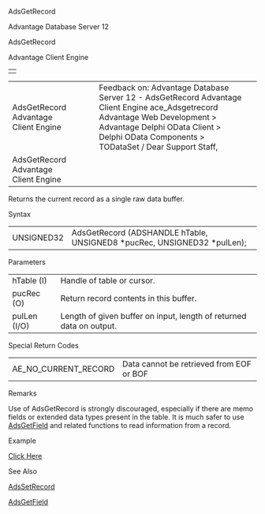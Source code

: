 AdsGetRecord




Advantage Database Server 12  

AdsGetRecord

Advantage Client Engine

|  |
| --- |
|  |

|  |  |  |  |  |
| --- | --- | --- | --- | --- |
| AdsGetRecord  Advantage Client Engine |  |  | Feedback on: Advantage Database Server 12 - AdsGetRecord Advantage Client Engine ace\_Adsgetrecord Advantage Web Development > Advantage Delphi OData Client > Delphi OData Components > TODataSet / Dear Support Staff, |  |
| AdsGetRecord  Advantage Client Engine |  |  |  |  |

Returns the current record as a single raw data buffer.

Syntax

|  |  |
| --- | --- |
| UNSIGNED32 | AdsGetRecord (ADSHANDLE hTable,  UNSIGNED8 \*pucRec,  UNSIGNED32 \*pulLen); |

Parameters

|  |  |
| --- | --- |
| hTable (I) | Handle of table or cursor. |
| pucRec (O) | Return record contents in this buffer. |
| pulLen (I/O) | Length of given buffer on input, length of returned data on output. |

Special Return Codes

|  |  |
| --- | --- |
| AE\_NO\_CURRENT\_RECORD | Data cannot be retrieved from EOF or BOF |

Remarks

Use of AdsGetRecord is strongly discouraged, especially if there are memo fields or extended data types present in the table. It is much safer to use [AdsGetField](ace_adsgetfield.htm) and related functions to read information from a record.

Example

[Click Here](ace_examples.htm#adsgetrecordexample)

See Also

[AdsSetRecord](ace_adssetrecord.htm)

[AdsGetField](ace_adsgetfield.htm)